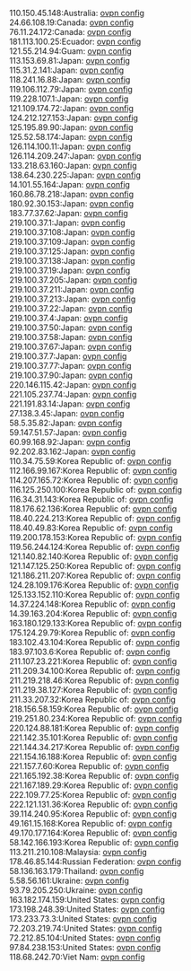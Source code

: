 110.150.45.148:Australia: [ovpn config](vpn/110_150_45_148.ovpn)  
24.66.108.19:Canada: [ovpn config](vpn/24_66_108_19.ovpn)  
76.11.24.172:Canada: [ovpn config](vpn/76_11_24_172.ovpn)  
181.113.100.25:Ecuador: [ovpn config](vpn/181_113_100_25.ovpn)  
121.55.214.94:Guam: [ovpn config](vpn/121_55_214_94.ovpn)  
113.153.69.81:Japan: [ovpn config](vpn/113_153_69_81.ovpn)  
115.31.2.141:Japan: [ovpn config](vpn/115_31_2_141.ovpn)  
118.241.16.88:Japan: [ovpn config](vpn/118_241_16_88.ovpn)  
119.106.112.79:Japan: [ovpn config](vpn/119_106_112_79.ovpn)  
119.228.107.1:Japan: [ovpn config](vpn/119_228_107_1.ovpn)  
121.109.174.72:Japan: [ovpn config](vpn/121_109_174_72.ovpn)  
124.212.127.153:Japan: [ovpn config](vpn/124_212_127_153.ovpn)  
125.195.89.90:Japan: [ovpn config](vpn/125_195_89_90.ovpn)  
125.52.58.174:Japan: [ovpn config](vpn/125_52_58_174.ovpn)  
126.114.100.11:Japan: [ovpn config](vpn/126_114_100_11.ovpn)  
126.114.209.247:Japan: [ovpn config](vpn/126_114_209_247.ovpn)  
133.218.63.160:Japan: [ovpn config](vpn/133_218_63_160.ovpn)  
138.64.230.225:Japan: [ovpn config](vpn/138_64_230_225.ovpn)  
14.101.55.164:Japan: [ovpn config](vpn/14_101_55_164.ovpn)  
160.86.78.218:Japan: [ovpn config](vpn/160_86_78_218.ovpn)  
180.92.30.153:Japan: [ovpn config](vpn/180_92_30_153.ovpn)  
183.77.37.62:Japan: [ovpn config](vpn/183_77_37_62.ovpn)  
219.100.37.1:Japan: [ovpn config](vpn/219_100_37_1.ovpn)  
219.100.37.108:Japan: [ovpn config](vpn/219_100_37_108.ovpn)  
219.100.37.109:Japan: [ovpn config](vpn/219_100_37_109.ovpn)  
219.100.37.125:Japan: [ovpn config](vpn/219_100_37_125.ovpn)  
219.100.37.138:Japan: [ovpn config](vpn/219_100_37_138.ovpn)  
219.100.37.19:Japan: [ovpn config](vpn/219_100_37_19.ovpn)  
219.100.37.205:Japan: [ovpn config](vpn/219_100_37_205.ovpn)  
219.100.37.211:Japan: [ovpn config](vpn/219_100_37_211.ovpn)  
219.100.37.213:Japan: [ovpn config](vpn/219_100_37_213.ovpn)  
219.100.37.22:Japan: [ovpn config](vpn/219_100_37_22.ovpn)  
219.100.37.4:Japan: [ovpn config](vpn/219_100_37_4.ovpn)  
219.100.37.50:Japan: [ovpn config](vpn/219_100_37_50.ovpn)  
219.100.37.58:Japan: [ovpn config](vpn/219_100_37_58.ovpn)  
219.100.37.67:Japan: [ovpn config](vpn/219_100_37_67.ovpn)  
219.100.37.7:Japan: [ovpn config](vpn/219_100_37_7.ovpn)  
219.100.37.77:Japan: [ovpn config](vpn/219_100_37_77.ovpn)  
219.100.37.90:Japan: [ovpn config](vpn/219_100_37_90.ovpn)  
220.146.115.42:Japan: [ovpn config](vpn/220_146_115_42.ovpn)  
221.105.237.74:Japan: [ovpn config](vpn/221_105_237_74.ovpn)  
221.191.83.14:Japan: [ovpn config](vpn/221_191_83_14.ovpn)  
27.138.3.45:Japan: [ovpn config](vpn/27_138_3_45.ovpn)  
58.5.35.82:Japan: [ovpn config](vpn/58_5_35_82.ovpn)  
59.147.51.57:Japan: [ovpn config](vpn/59_147_51_57.ovpn)  
60.99.168.92:Japan: [ovpn config](vpn/60_99_168_92.ovpn)  
92.202.83.162:Japan: [ovpn config](vpn/92_202_83_162.ovpn)  
110.34.75.59:Korea Republic of: [ovpn config](vpn/110_34_75_59.ovpn)  
112.166.99.167:Korea Republic of: [ovpn config](vpn/112_166_99_167.ovpn)  
114.207.165.72:Korea Republic of: [ovpn config](vpn/114_207_165_72.ovpn)  
116.125.250.100:Korea Republic of: [ovpn config](vpn/116_125_250_100.ovpn)  
116.34.31.143:Korea Republic of: [ovpn config](vpn/116_34_31_143.ovpn)  
118.176.62.136:Korea Republic of: [ovpn config](vpn/118_176_62_136.ovpn)  
118.40.224.213:Korea Republic of: [ovpn config](vpn/118_40_224_213.ovpn)  
118.40.49.83:Korea Republic of: [ovpn config](vpn/118_40_49_83.ovpn)  
119.200.178.153:Korea Republic of: [ovpn config](vpn/119_200_178_153.ovpn)  
119.56.244.124:Korea Republic of: [ovpn config](vpn/119_56_244_124.ovpn)  
121.140.82.140:Korea Republic of: [ovpn config](vpn/121_140_82_140.ovpn)  
121.147.125.250:Korea Republic of: [ovpn config](vpn/121_147_125_250.ovpn)  
121.186.211.207:Korea Republic of: [ovpn config](vpn/121_186_211_207.ovpn)  
124.28.109.176:Korea Republic of: [ovpn config](vpn/124_28_109_176.ovpn)  
125.133.152.110:Korea Republic of: [ovpn config](vpn/125_133_152_110.ovpn)  
14.37.224.148:Korea Republic of: [ovpn config](vpn/14_37_224_148.ovpn)  
14.39.163.204:Korea Republic of: [ovpn config](vpn/14_39_163_204.ovpn)  
163.180.129.133:Korea Republic of: [ovpn config](vpn/163_180_129_133.ovpn)  
175.124.29.79:Korea Republic of: [ovpn config](vpn/175_124_29_79.ovpn)  
183.102.43.104:Korea Republic of: [ovpn config](vpn/183_102_43_104.ovpn)  
183.97.103.6:Korea Republic of: [ovpn config](vpn/183_97_103_6.ovpn)  
211.107.23.221:Korea Republic of: [ovpn config](vpn/211_107_23_221.ovpn)  
211.209.34.100:Korea Republic of: [ovpn config](vpn/211_209_34_100.ovpn)  
211.219.218.46:Korea Republic of: [ovpn config](vpn/211_219_218_46.ovpn)  
211.219.38.127:Korea Republic of: [ovpn config](vpn/211_219_38_127.ovpn)  
211.33.207.32:Korea Republic of: [ovpn config](vpn/211_33_207_32.ovpn)  
218.156.58.159:Korea Republic of: [ovpn config](vpn/218_156_58_159.ovpn)  
219.251.80.234:Korea Republic of: [ovpn config](vpn/219_251_80_234.ovpn)  
220.124.88.181:Korea Republic of: [ovpn config](vpn/220_124_88_181.ovpn)  
221.142.35.101:Korea Republic of: [ovpn config](vpn/221_142_35_101.ovpn)  
221.144.34.217:Korea Republic of: [ovpn config](vpn/221_144_34_217.ovpn)  
221.154.16.188:Korea Republic of: [ovpn config](vpn/221_154_16_188.ovpn)  
221.157.7.60:Korea Republic of: [ovpn config](vpn/221_157_7_60.ovpn)  
221.165.192.38:Korea Republic of: [ovpn config](vpn/221_165_192_38.ovpn)  
221.167.189.29:Korea Republic of: [ovpn config](vpn/221_167_189_29.ovpn)  
222.109.77.25:Korea Republic of: [ovpn config](vpn/222_109_77_25.ovpn)  
222.121.131.36:Korea Republic of: [ovpn config](vpn/222_121_131_36.ovpn)  
39.114.240.95:Korea Republic of: [ovpn config](vpn/39_114_240_95.ovpn)  
49.161.15.168:Korea Republic of: [ovpn config](vpn/49_161_15_168.ovpn)  
49.170.177.164:Korea Republic of: [ovpn config](vpn/49_170_177_164.ovpn)  
58.142.166.193:Korea Republic of: [ovpn config](vpn/58_142_166_193.ovpn)  
113.211.210.108:Malaysia: [ovpn config](vpn/113_211_210_108.ovpn)  
178.46.85.144:Russian Federation: [ovpn config](vpn/178_46_85_144.ovpn)  
58.136.163.179:Thailand: [ovpn config](vpn/58_136_163_179.ovpn)  
5.58.56.161:Ukraine: [ovpn config](vpn/5_58_56_161.ovpn)  
93.79.205.250:Ukraine: [ovpn config](vpn/93_79_205_250.ovpn)  
163.182.174.159:United States: [ovpn config](vpn/163_182_174_159.ovpn)  
173.198.248.39:United States: [ovpn config](vpn/173_198_248_39.ovpn)  
173.233.73.3:United States: [ovpn config](vpn/173_233_73_3.ovpn)  
72.203.219.74:United States: [ovpn config](vpn/72_203_219_74.ovpn)  
72.212.85.104:United States: [ovpn config](vpn/72_212_85_104.ovpn)  
97.84.238.153:United States: [ovpn config](vpn/97_84_238_153.ovpn)  
118.68.242.70:Viet Nam: [ovpn config](vpn/118_68_242_70.ovpn)  
